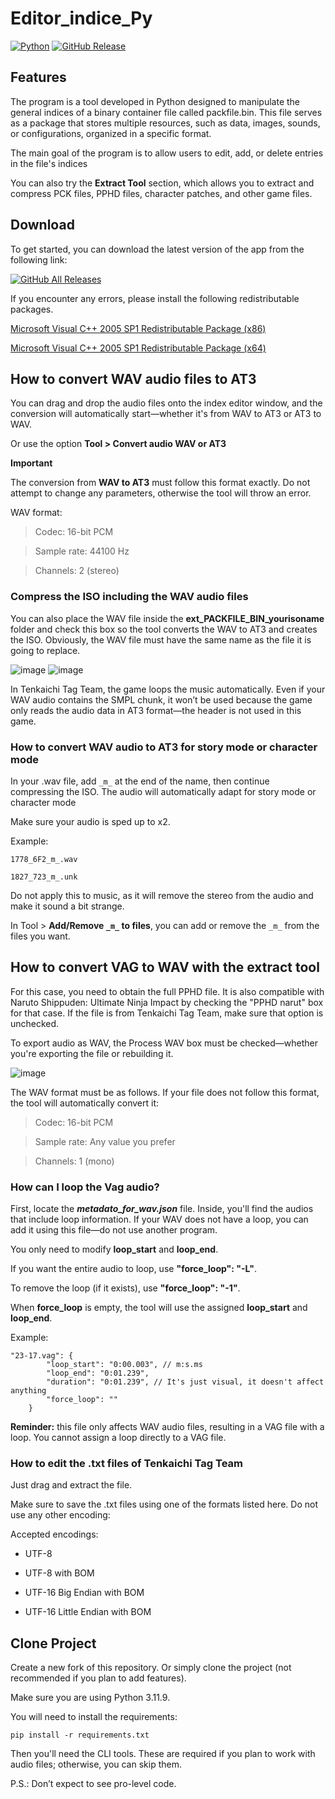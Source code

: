 ﻿# Editor_indice_Py

[![Python](https://img.shields.io/badge/Python-3.11.9-blue)](https://www.python.org/downloads/release/python-3119/)
[![GitHub Release](https://img.shields.io/github/v/release/kastomd/Editor_indice_Py)](https://github.com/kastomd/Editor_indice_Py/releases/latest)

## Features
The program is a tool developed in Python designed to manipulate the general indices of a binary container file called packfile.bin. This file serves as a package that stores multiple resources, such as data, images, sounds, or configurations, organized in a specific format.

The main goal of the program is to allow users to edit, add, or delete entries in the file's indices

You can also try the **Extract Tool** section, which allows you to extract and compress PCK files, PPHD files, character patches, and other game files.

## Download
To get started, you can download the latest version of the app from the following link:

[![GitHub All Releases](https://img.shields.io/github/v/release/kastomd/Editor_indice_Py?style=for-the-badge)](https://github.com/kastomd/Editor_indice_Py/releases/latest)

If you encounter any errors, please install the following redistributable packages.

[Microsoft Visual C++ 2005 SP1 Redistributable Package (x86)](https://www.microsoft.com/en-us/download/details.aspx?id=26347)

[Microsoft Visual C++ 2005 SP1 Redistributable Package (x64)](https://www.microsoft.com/en-us/download/details.aspx?id=26347)

## How to convert WAV audio files to AT3

You can drag and drop the audio files onto the index editor window, and the conversion will automatically start—whether it's from WAV to AT3 or AT3 to WAV.

Or use the option **Tool > Convert audio WAV or AT3**

**Important**

The conversion from **WAV to AT3** must follow this format exactly. Do not attempt to change any parameters, otherwise the tool will throw an error.

WAV format:

> Codec: 16-bit PCM

> Sample rate: 44100 Hz

> Channels: 2 (stereo)

### Compress the ISO including the WAV audio files

You can also place the WAV file inside the **ext_PACKFILE_BIN_yourisoname** folder and check this box so the tool converts the WAV to AT3 and creates the ISO.
Obviously, the WAV file must have the same name as the file it is going to replace.

![image](https://github.com/user-attachments/assets/975d571c-347c-49b0-ad80-fb90f3c39524)
![image](https://github.com/user-attachments/assets/7629b050-cea0-4f3d-8152-43a0d22ff208)

In Tenkaichi Tag Team, the game loops the music automatically. Even if your WAV audio contains the SMPL chunk, it won’t be used because the game only reads the audio data in AT3 format—the header is not used in this game.


### How to convert WAV audio to AT3 for story mode or character mode
 In your .wav file, add ```_m_``` at the end of the name, then continue compressing the ISO. The audio will automatically adapt for story mode or character mode
 
 Make sure your audio is sped up to x2.

 Example:
 ```
 1778_6F2_m_.wav

 1827_723_m_.unk
 ```

 Do not apply this to music, as it will remove the stereo from the audio and make it sound a bit strange.

 In Tool > **Add/Remove ```_m_``` to files**, you can add or remove the ```_m_``` from the files you want.


## How to convert VAG to WAV with the extract tool

For this case, you need to obtain the full PPHD file. It is also compatible with Naruto Shippuden: Ultimate Ninja Impact by checking the "PPHD narut" box for that case. If the file is from Tenkaichi Tag Team, make sure that option is unchecked.

To export audio as WAV, the Process WAV box must be checked—whether you're exporting the file or rebuilding it.

![image](https://github.com/user-attachments/assets/7b757ad8-071a-4de5-886d-51402769d847)

The WAV format must be as follows.
If your file does not follow this format, the tool will automatically convert it:

> Codec: 16-bit PCM

> Sample rate: Any value you prefer

> Channels: 1 (mono)

### How can I loop the Vag audio?

First, locate the ***metadato_for_wav.json*** file. Inside, you'll find the audios that include loop information.
If your WAV does not have a loop, you can add it using this file—do not use another program.

You only need to modify **loop_start** and **loop_end**.

If you want the entire audio to loop, use **"force_loop": "-L"**.

To remove the loop (if it exists), use **"force_loop": "-1"**.

When **force_loop** is empty, the tool will use the assigned **loop_start** and **loop_end**.

Example:

```
"23-17.vag": {
        "loop_start": "0:00.003", // m:s.ms
        "loop_end": "0:01.239",
        "duration": "0:01.239", // It's just visual, it doesn't affect anything
        "force_loop": ""
    }
```
**Reminder:** this file only affects WAV audio files, resulting in a VAG file with a loop. You cannot assign a loop directly to a VAG file.

### How to edit the .txt files of Tenkaichi Tag Team

Just drag and extract the file.

Make sure to save the .txt files using one of the formats listed here. Do not use any other encoding:

Accepted encodings:

- UTF-8

- UTF-8 with BOM

- UTF-16 Big Endian with BOM

- UTF-16 Little Endian with BOM

## Clone Project

Create a new fork of this repository.
Or simply clone the project (not recommended if you plan to add features).

Make sure you are using Python 3.11.9.

You will need to install the requirements:

```
pip install -r requirements.txt
```

Then you'll need the CLI tools.
These are required if you plan to work with audio files; otherwise, you can skip them.

P.S.: Don’t expect to see pro-level code.
